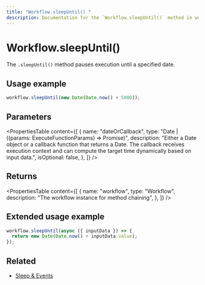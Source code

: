 ```yaml
---
title: "Workflow.sleepUntil() "
description: Documentation for the `Workflow.sleepUntil()` method in workflows, which pauses execution until a specified date.
---
```


# Workflow.sleepUntil()

The `.sleepUntil()` method pauses execution until a specified date.

## Usage example

```typescript copy
workflow.sleepUntil(new Date(Date.now() + 5000));
```

## Parameters

<PropertiesTable
content={[
{
name: "dateOrCallback",
type: "Date | ((params: ExecuteFunctionParams) => Promise<Date>)",
description: "Either a Date object or a callback function that returns a Date. The callback receives execution context and can compute the target time dynamically based on input data.",
isOptional: false,
},
]}
/>

## Returns

<PropertiesTable
content={[
{
name: "workflow",
type: "Workflow",
description: "The workflow instance for method chaining",
},
]}
/>

## Extended usage example

```typescript showLineNumbers copy
workflow.sleepUntil(async ({ inputData }) => {
  return new Date(Date.now() + inputData.value);
});
```

## Related

- [Sleep & Events](/docs/workflows/pausing-execution)
